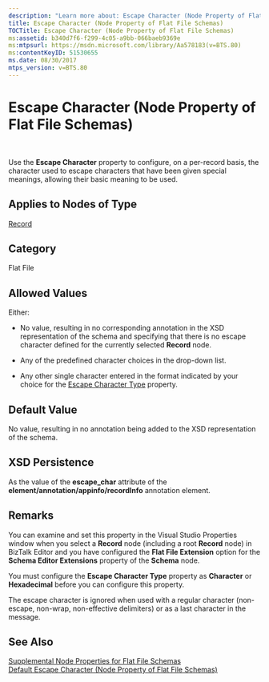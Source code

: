 ```yaml
---
description: "Learn more about: Escape Character (Node Property of Flat File Schemas)"
title: Escape Character (Node Property of Flat File Schemas)
TOCTitle: Escape Character (Node Property of Flat File Schemas)
ms:assetid: b340d7f6-f299-4c05-a9bb-066baeb9369e
ms:mtpsurl: https://msdn.microsoft.com/library/Aa578183(v=BTS.80)
ms:contentKeyID: 51530655
ms.date: 08/30/2017
mtps_version: v=BTS.80
---
```


# Escape Character (Node Property of Flat File Schemas)

 

Use the **Escape Character** property to configure, on a per-record basis, the character used to escape characters that have been given special meanings, allowing their basic meaning to be used.

## Applies to Nodes of Type

[Record](record-node-properties.md)

## Category

Flat File

## Allowed Values

Either:

  - No value, resulting in no corresponding annotation in the XSD representation of the schema and specifying that there is no escape character defined for the currently selected **Record** node.

  - Any of the predefined character choices in the drop-down list.

  - Any other single character entered in the format indicated by your choice for the [Escape Character Type](escape-character-type-node-property-of-flat-file-schemas.md) property.

## Default Value

No value, resulting in no annotation being added to the XSD representation of the schema.

## XSD Persistence

As the value of the **escape\_char** attribute of the **element/annotation/appinfo/recordInfo** annotation element.

## Remarks

You can examine and set this property in the Visual Studio Properties window when you select a **Record** node (including a root **Record** node) in BizTalk Editor and you have configured the **Flat File Extension** option for the **Schema Editor Extensions** property of the **Schema** node.

You must configure the **Escape Character Type** property as **Character** or **Hexadecimal** before you can configure this property.

The escape character is ignored when used with a regular character (non-escape, non-wrap, non-effective delimiters) or as a last character in the message.

## See Also

[Supplemental Node Properties for Flat File Schemas](supplemental-node-properties-for-flat-file-schemas.md)  
[Default Escape Character (Node Property of Flat File Schemas)](default-escape-character-node-property-of-flat-file-schemas.md)

